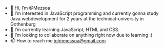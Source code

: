 - 👋 Hi, I’m @Mezsoa
- 👀 I’m interested in JavaScript programming and currently gonna study Java webdevelopment for 2 years at the technical-university in Gothenburg 
- 🌱 I’m currently learning JavaScript, HTML and CSS.
- 💞️ I’m looking to collaborate on anything right now due to learning :)
- 📫 How to reach me johnmessoa@gmail.com

<!---
Mezsoa/Mezsoa is a ✨ special ✨ repository because its `README.md` (this file) appears on your GitHub profile.
You can click the Preview link to take a look at your changes.
--->

